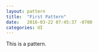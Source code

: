 ```yaml
---
layout: pattern
title:  "First Pattern"
date:   2016-03-22 07:45:37 -0700
categories: UI
---
```

This is a pattern.
